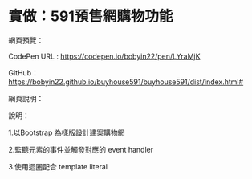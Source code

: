 # 實做：591預售網購物功能
網頁預覽：

CodePen URL : https://codepen.io/bobyin22/pen/LYraMjK

GitHub：https://bobyin22.github.io/buyhouse591/buyhouse591/dist/index.html#

網頁說明：

說明：

1.以Bootstrap 為樣版設計建案購物網

2.監聽元素的事件並觸發對應的 event handler

3.使用迴圈配合 template literal
